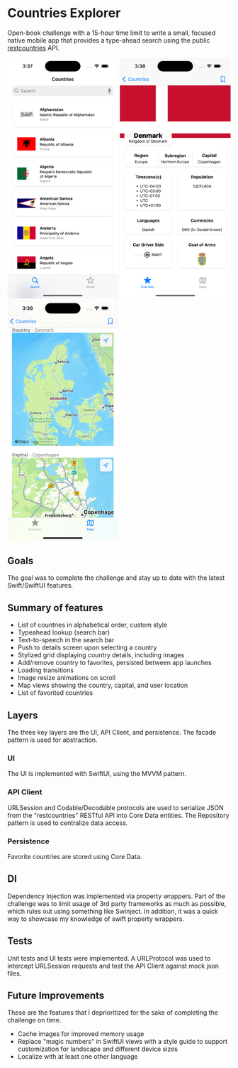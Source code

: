 # Countries Explorer

Open-book challenge with a 15-hour time limit to write a small, focused native mobile app that provides a type-ahead search using the public [restcountries](https://restcountries.com/) API.

<img src="./screenshots/1.png?raw=true" width="250">  <img src="./screenshots/2.png?raw=true" width="250">  <img src="./screenshots/3.png?raw=true" width="250">

## Goals

The goal was to complete the challenge and stay up to date with the latest Swift/SwiftUI features.

## Summary of features
- List of countries in alphabetical order, custom style
- Typeahead lookup (search bar)
- Text-to-speech in the search bar
- Push to details screen upon selecting a country
- Stylized grid displaying country details, including images
- Add/remove country to favorites, persisted between app launches
- Loading transitions
- Image resize animations on scroll
- Map views showing the country, capital, and user location
- List of favorited countries

## Layers
The three key layers are the UI, API Client, and persistence. The facade pattern is used for abstraction.

### UI
The UI is implemented with SwiftUI, using the MVVM pattern.

### API Client
URLSession and Codable/Decodable protocols are used to serialize JSON from the "restcountries" RESTful API into Core Data entities. The Repository pattern is used to centralize data access.

### Persistence
Favorite countries are stored using Core Data.

## DI
Dependency Injection was implemented via property wrappers. Part of the challenge was to limit usage of 3rd party frameworks as much as possible, which rules out using something like Swinject. In addition, it was a quick way to showcase my knowledge of swift property wrappers.

## Tests
Unit tests and UI tests were implemented. A URLProtocol was used to intercept URLSession requests and test the API Client against mock json files.

## Future Improvements
These are the features that I deprioritized for the sake of completing the challenge on time.

- Cache images for improved memory usage
- Replace "magic numbers" in SwiftUI views with a style guide to support customization for landscape and different device sizes
- Localize with at least one other language



